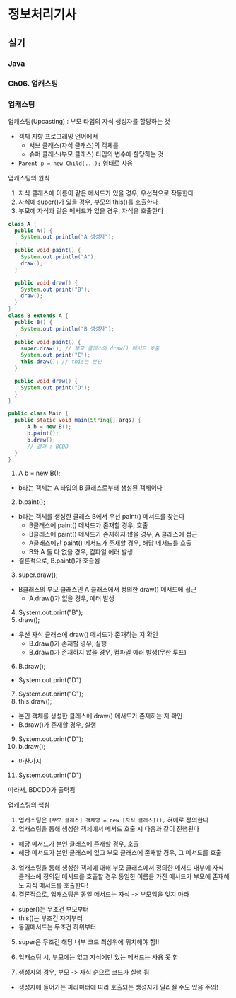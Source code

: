 # 정보처리기사

## 실기

### Java

### Ch06. 업캐스팅

### 업캐스팅

업캐스팅(Upcasting) : 부모 타입의 자식 생성자를 할당하는 것

- 객체 지향 프로그래밍 언어에서
  - 서브 클래스(자식 클래스)의 객체를
  - 슈퍼 클래스(부모 클래스) 타입의 변수에 할당하는 것
- `Parent p = new Child(...);` 형태로 사용

업캐스팅의 원칙

1. 자식 클래스에 이름이 같은 메서드가 있을 경우, 우선적으로 작동한다
2. 자식에 super()가 있을 경우, 부모의 this()를 호출한다
3. 부모에 자식과 같은 메서드가 있을 경우, 자식을 호출한다

```java
class A {
  public A() {
    System.out.println("A 생성자");
  }
  public void paint() {
    System.out.println("A");
    draw();
  }

  public void draw() {
    System.out.print("B");
    draw();
  }
}
class B extends A {
  public B() {
    System.out.println("B 생성자");
  }
  public void paint() {
    super.draw(); // 부모 클래스의 draw() 메서드 호출
    System.out.print("C");
    this.draw(); // this는 본인
  }

  public void draw() {
    System.out.print("D");
  }
}

public class Main {
  public static void main(String[] args) {
      A b = new B();
      b.paint();
      b.draw();
      // 결과 : BCDD
  }
}
```

1. A b = new B();

- b라는 객체는 A 타입의 B 클래스로부터 생성된 객체이다

2. b.paint();

- b라는 객체를 생성한 클래스 B에서 우선 paint() 메서드를 찾는다
  - B클래스에 paint() 메서드가 존재할 경우, 호출
  - B클래스에 paint() 메서드가 존재하지 않을 경우, A 클래스에 접근
  - A클래스에만 paint() 메서드가 존재할 경우, 해당 메서드를 호출
  - B와 A 둘 다 없을 경우, 컴파일 에러 발생
- 결론적으로, B.paint()가 호출됨

3. super.draw();

- B클래스의 부모 클래스인 A 클래스에서 정의한 draw() 메서드에 접근
  - A.draw()가 없을 경우, 에러 발생

4. System.out.print("B");
5. draw();

- 우선 자식 클래스에 draw() 메서드가 존재하는 지 확인
  - B.draw()가 존재할 경우, 실행
  - B.draw()가 존재하지 않을 경우, 컴파일 에러 발생(무한 루프)

6. B.draw();

- System.out.print("D")

7. System.out.print("C");
8. this.draw();

- 본인 객체를 생성한 클래스에 draw() 메서드가 존재하는 지 확인
- B.draw()가 존재할 경우, 실행

9. System.out.print("D");
10. b.draw();

- 마찬가지

11. System.out.print("D")

따라서, BDCDD가 출력됨

업캐스팅의 핵심

1. 업캐스팅은 `[부모 클래스] 객체명 = new [자식 클래스]();` 혀애로 정의한다
2. 업캐스팅을 통해 생성한 객체에서 메서드 호출 시 다음과 같이 진행된다

- 해당 메서드가 본인 클래스에 존재할 경우, 호출
- 해당 메서드가 본인 클래스에 없고 부모 클래스에 존재할 경우, 그 메서드를 호출

3. 업캐스팅을 통해 생성한 객체에 대해 부모 클래스에서 정의한 메서드 내부에 자식 클래스에 정의된 메서드를 호출할 경우 동일한 이름을 가진 메서드가 부모에 존재해도 자식 메서드를 호출한다!
4. 결론적으로, 업캐스팅은 동일 메서드는 자식 -> 부모임을 잊지 마라

- super()는 무조건 부모부터
- this()는 부조건 자기부터
- 동일메서드는 무조건 하위부터

5. super은 무조건 해당 내부 코드 최상위에 위치해야 함!!

6. 업캐스팅 시, 부모에는 없고 자식에만 있는 메서드는 사용 못 함

7. 생성자의 경우, 부모 -> 자식 순으로 코드가 실행 됨

- 생성자에 들어가는 파라미터에 따라 호출되는 생성자가 달라질 수도 있음 주의!

